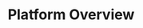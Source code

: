 ---
title: Platform Overview
meta_desc: The complete infrastructure as code platform. Write in any language, deploy to any cloud, with enterprise-grade security and collaboration.
layout: pulumi-cloud

aliases:
    - /product/pulumi-cloud/
    - /product/pulumi-service/
    - /product/cloud/
    - /cloud/

overview:
    title: The Complete Infrastructure Platform
    description: |
        **Pulumi IaC** is our open source engine that lets you write infrastructure as code in any programming language. It's free forever and works with any state backend. **Pulumi Cloud** is the easiest way to use Pulumi in a team, providing managed state storage, secrets encryption, team collaboration, and enterprise features. Free for individuals.

case_studies:
    title: Teams Succeeding with Pulumi
    items:
        - name: BMW
          link: /case-studies/bmw/
          logo: bmw
          description: |
            11,000+ developers building cloud platforms across hybrid environments.

        - name: Snowflake
          link: /case-studies/snowflake/
          logo: snowflake
          description: |
            3x faster deployments with multi-cloud Kubernetes platform.

        - name: Atlassian
          link: /case-studies/atlassian/
          logo: atlassian
          description: |
            Developers reduced their time spent on maintenance by 50%.

        - name: Lemonade
          link: /case-studies/lemonade/
          logo: lemonade
          description: |
            Standardized infrastructure architectures with reusable components.

        - name: Starburst
          link: /blog/how-starburst-data-creates-infrastructure-automation-magic-with-code/
          logo: starburst
          description: |
            Increased velocity with deployments up to 3x faster.

        - name: Elkjop Nordic
          link: /case-studies/elkjop-nordic/
          logo: elkjop-nordic
          description: |
            Increased developer agility through platform engineering.

products:
    - header: Platform Capabilities
      content:
        - header: Infrastructure as Code
          tabid: iac-select
          subheader: Open source foundation
          link: /product/infrastructure-as-code/
          image: /images/product/console-resource-graph.svg
          details:
            - title: Write in real programming languages
              description: |
                Use TypeScript, Python, Go, C#, Java, or YAML to define infrastructure. Get full IDE support with autocomplete, type checking, and testing. Deploy to AWS, Azure, Google Cloud, Kubernetes, and thousands of providers.

              more_info: |
                The Pulumi IaC engine is 100% open source and free forever. Use loops, conditionals, functions, and classes - no more copy-paste.

                Test your infrastructure with unit tests. Preview changes before deploying. Catch errors at compile time, not runtime.

            - title: Use with any state backend
              description: |
                Self-manage state with S3, Azure Blob, Google Cloud Storage, or local files. Or use Pulumi Cloud for managed state with encryption, versioning, and locking.

              more_info: |
                Pulumi Cloud makes collaboration easy with automatic state management, concurrent deployments, and full history of all changes.

        - header: Pulumi ESC
          tabid: esc-select
          subheader: Secrets and configuration management
          link: /product/secrets-management/
          image: /images/product/esc-screenshot-2.png
          details:
            - title: Stop hardcoding secrets
              description: |
                Centralize all secrets and configuration in one secure place. Pull from any secrets store including HashiCorp Vault, AWS Secrets Manager, Azure Key Vault, and more.

              more_info: |
                No more .env files with plaintext secrets. Access configuration via CLI, API, SDKs, or Kubernetes operator.

                Every environment supports versioning, RBAC, and full audit logs. Use short-lived credentials and dynamic secrets.

            - title: Works with any tool
              description: |
                Use Pulumi ESC with or without Pulumi IaC. Integrate with any application, CI/CD pipeline, or infrastructure tool.

              more_info: |
                Available via TypeScript, Python, Go SDKs. Kubernetes operator for native integration. REST API for custom integrations.

        - header: Pulumi Insights
          tabid: insights-select
          subheader: Cloud governance and intelligence
          link: /product/pulumi-insights/
          image: /images/product/resource-search-diagram.svg
          details:
            - title: Complete visibility and control
              description: |
                See everything running in your cloud. Search across all resources. Enforce policies. Auto-remediate violations. Track compliance.

              more_info: |
                Discovers all resources, even those not managed by Pulumi. Write policies in code with CrossGuard. 150+ pre-built policies for SOC 2, PCI DSS, HIPAA, and more.

            - title: AI-powered insights
              description: |
                Pulumi Copilot helps you understand infrastructure, debug failures, find cost savings, and identify security issues - all through natural language.

              more_info: |
                Ask questions like "What are my most expensive unused resources?" or "Do I have any public S3 buckets?" Get instant answers with actionable recommendations.

open_source:
    title: Open Source with Enterprise-Grade Platform
    image: /images/product/service-open-source-diagram.svg
    description: |
        Pulumi IaC is open source and free forever. Pulumi Cloud adds team collaboration, security, and scale. Think of it like Git (open source) vs GitHub (managed service) - you can use Git alone, but GitHub makes collaboration much easier.

security:
    title: Enterprise Security
    image: /images/product/soc-aicpa.svg
    description: |
        SOC 2 Type II compliant. All data encrypted at rest and in transit. SAML SSO, SCIM provisioning, and RBAC. Complete audit logs of all actions.

deployment:
    title: Deployment Options
    items:
        - title: SaaS
          icon: rocketship
          icon_color: purple
          description: Fully managed service with no maintenance required.

        - title: Self-Hosted
          icon: program
          icon_color: yellow
          description: Run Pulumi Cloud in your own environment.

pricing:
    title: Pricing
    description: |
        Free for individuals. Team plans start at $1 per resource per month. Volume discounts available for large teams and enterprises.

get_started:
    title: Get Started Today
    description: |
        Deploy infrastructure in minutes with the open source CLI or sign up for Pulumi Cloud for team collaboration.
---